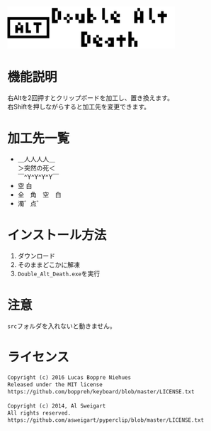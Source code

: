 <img src="https://github.com/sevenc-nanashi/double-alt-death/blob/master/src/alt_death.png" width="75%" height="75%">

# 機能説明
右Altを2回押すとクリップボードを加工し、置き換えます。  
右Shiftを押しながらすると加工先を変更できます。  


# 加工先一覧
- ＿人人人人＿  
＞突然の死＜  
￣^Y^Y^Y^Y￣
- 空 白
- 全　角　空　白
- 濁゛点゛

# インストール方法
1. ダウンロード
2. そのままどこかに解凍
3. `Double_Alt_Death.exe`を実行

# 注意  
`src`フォルダを入れないと動きません。

# ライセンス
```
Copyright (c) 2016 Lucas Boppre Niehues  
Released under the MIT license  
https://github.com/boppreh/keyboard/blob/master/LICENSE.txt  

Copyright (c) 2014, Al Sweigart  
All rights reserved.  
https://github.com/asweigart/pyperclip/blob/master/LICENSE.txt
```
